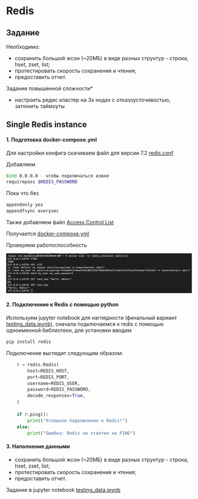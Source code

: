 # Redis

## Задание

Необходимо:

- сохранить большой жсон (~20МБ) в виде разных структур - строка, hset, zset, list;
- протестировать скорость сохранения и чтения;
- предоставить отчет.

Задание повышенной сложности*
- настроить редис кластер на 3х нодах с отказоусточивостью, затюнить таймоуты

## Single Redis instance

#### 1. Подготовка docker-compose.yml
Для настройки конфига скачиваем файл для версии 7.2 [redis.conf](https://raw.githubusercontent.com/redis/redis/7.2/redis.conf)

Добавляем 
```bash
bind 0.0.0.0 - чтобы подключаться извне
requirepass $REDIS_PASSWORD
```

Пока что без
```bash
appendonly yes
appendfsync everysec
```

Также добавляем файл [Access Control List](https://redis.io/docs/latest/operate/oss_and_stack/management/security/acl/)

Получается [docker-compose.yml](./HW13/docker-compose.yml)

Проверяем работоспособность

![hello, redis](pictures/13_1_hello_redis.png)

#### 2. Подключение к Redis с помощью python

Используем jupyter notebook для наглядности (финальный вариант [testing_data.ipynb](./HW13/testing_data.ipynb)), сначала подключаемся к redis с помощью одноименной библиотеки, для установки вводим

```bash
pip install redis
```
Подключение выглядит следующим образом:

```python
    r = redis.Redis(
        host=REDIS_HOST,
        port=REDIS_PORT,
        username=REDIS_USER, 
        password=REDIS_PASSWORD, 
        decode_responses=True,
    )

    if r.ping():
        print("Успешное подключение к Redis!")
    else:
        print("Ошибка: Redis не ответил на PING")
```
#### 3. Наполнение данными
- сохранить большой жсон (~20МБ) в виде разных структур - строка, hset, zset, list;
- протестировать скорость сохранения и чтения;
- предоставить отчет.

Задание в jupyter notebook [testing_data.ipynb](./HW13/testing_data.ipynb)